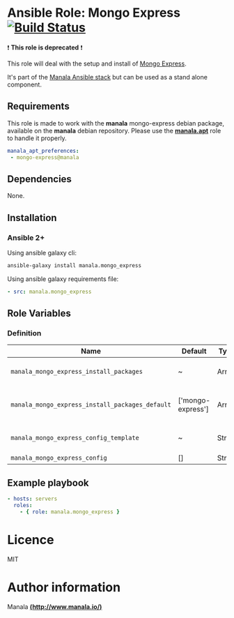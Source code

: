 # Ansible Role: Mongo Express [![Build Status](https://travis-ci.org/manala/ansible-role-mongo_express.svg?branch=master)](https://travis-ci.org/manala/ansible-role-mongo_express)

:exclamation: **This role is deprecated** :exclamation:

This role will deal with the setup and install of [Mongo Express](https://github.com/mongo-express/mongo-express).

It's part of the [Manala Ansible stack](http://www.manala.io) but can be used as a stand alone component.

## Requirements

This role is made to work with the __manala__ mongo-express debian package, available on the __manala__ debian repository. Please use the [**manala.apt**](https://galaxy.ansible.com/manala/apt/) role to handle it properly.

```yaml
manala_apt_preferences:
 - mongo-express@manala
```

## Dependencies

None.

## Installation

### Ansible 2+

Using ansible galaxy cli:

```bash
ansible-galaxy install manala.mongo_express
```

Using ansible galaxy requirements file:

```yaml
- src: manala.mongo_express
```

## Role Variables

### Definition

| Name                                            | Default           | Type   | Description                            |
| ----------------------------------------------- | ----------------- | ------ | -------------------------------------- |
| `manala_mongo_express_install_packages`         | ~                 | Array  | Dependency packages to install         |
| `manala_mongo_express_install_packages_default` | ['mongo-express'] | Array  | Default dependency packages to install |
| `manala_mongo_express_config_template`          | ~                 | String | Configuration template path            |
| `manala_mongo_express_config`                   | []                | String | Configuration                          |

## Example playbook

```yaml
- hosts: servers
  roles:
    - { role: manala.mongo_express }
```

# Licence

MIT

# Author information

Manala [**(http://www.manala.io/)**](http://www.manala.io)
